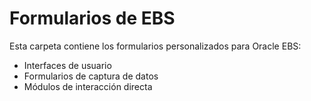 # Formularios de EBS

Esta carpeta contiene los formularios personalizados para Oracle EBS:
- Interfaces de usuario
- Formularios de captura de datos
- Módulos de interacción directa
